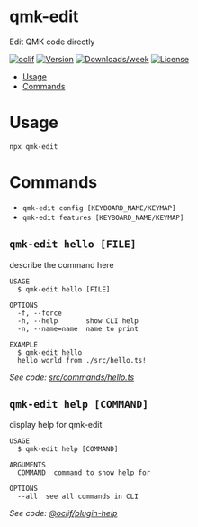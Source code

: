 # qmk-edit

Edit QMK code directly

[![oclif](https://img.shields.io/badge/cli-oclif-brightgreen.svg)](https://oclif.io)
[![Version](https://img.shields.io/npm/v/qmk-edit.svg)](https://npmjs.org/package/qmk-edit)
[![Downloads/week](https://img.shields.io/npm/dw/qmk-edit.svg)](https://npmjs.org/package/qmk-edit)
[![License](https://img.shields.io/npm/l/qmk-edit.svg)](https://github.com/filoxo/qmk-edit/blob/master/package.json)

<!-- toc -->

- [Usage](#usage)
- [Commands](#commands)
<!-- tocstop -->

# Usage

<!-- usage -->

```sh-session
npx qmk-edit

```

<!-- usagestop -->

# Commands

<!-- commands -->

- `qmk-edit config [KEYBOARD_NAME/KEYMAP]`
- `qmk-edit features [KEYBOARD_NAME/KEYMAP]`

## `qmk-edit hello [FILE]`

describe the command here

```
USAGE
  $ qmk-edit hello [FILE]

OPTIONS
  -f, --force
  -h, --help       show CLI help
  -n, --name=name  name to print

EXAMPLE
  $ qmk-edit hello
  hello world from ./src/hello.ts!
```

_See code: [src/commands/hello.ts](https://github.com/filoxo/qmk-edit/blob/v0.0.0/src/commands/hello.ts)_

## `qmk-edit help [COMMAND]`

display help for qmk-edit

```
USAGE
  $ qmk-edit help [COMMAND]

ARGUMENTS
  COMMAND  command to show help for

OPTIONS
  --all  see all commands in CLI
```

_See code: [@oclif/plugin-help](https://github.com/oclif/plugin-help/blob/v3.2.0/src/commands/help.ts)_

<!-- commandsstop -->
